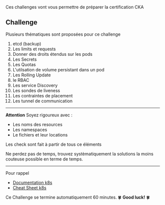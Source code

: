 Ces challenges vont vous permettre de préparer la certification CKA

## Challenge
 
Plusieurs thématiques sont proposées pour ce challenge


1. etcd (backup)
2. Les limits et requests
3. Donner des droits étendus sur les pods
4. Les Secrets
5. Les Quotas
6. L'utilsation de volume persistant dans un pod
7. Les Rolling Update
8. le RBAC
9. Les service Discovery
10. Les sondes de liveness
11. Les contraintes de placement
12. Les tunnel de communication

---

**Attention** Soyez rigoureux avec : 

- Les noms des resources  
- Les namespaces  
- Le fichiers et leur locations  

Les check sont fait à partir de tous ce éléments  


Ne perdez pas de temps, trouvez systèmatiquement la solutions la moins couteuse possible en terme de temps.  

---

Pour rappel 

- [Documentation k8s](https://kubernetes.io/docs/home/)
- [Cheat Sheet k8s](https://kubernetes.io/docs/reference/kubectl/cheatsheet/)

Ce Challenge se termine automatiquement 60 minutes. 🍀 **Good luck!** 🍀
